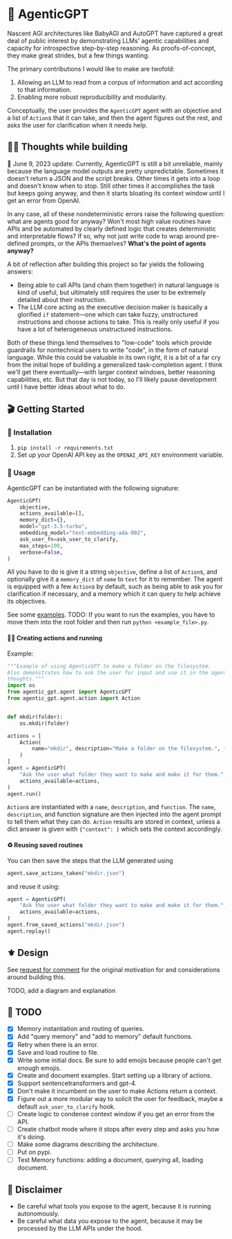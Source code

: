 # 🪽 AgenticGPT

Nascent AGI architectures like BabyAGI and AutoGPT have captured a great deal of public interest by demonstrating LLMs' agentic capabilities and capacity for introspective step-by-step reasoning. As proofs-of-concept, they make great strides, but a few things wanting.

The primary contributions I would like to make are twofold:
1. Allowing an LLM to read from a corpus of information and act according to that information.
2. Enabling more robust reproducibility and modularity.

Conceptually, the user provides the `AgenticGPT` agent with an objective and a list of `Action`s that it can take, and then the agent figures out the rest, and asks the user for clarification when it needs help.

## 🤷‍♂️ Thoughts while building
🚧 June 9, 2023 update: Currently, AgenticGPT is still a bit unreliable, mainly because the language model outputs are pretty unpredictable. Sometimes it doesn't return a JSON and the script breaks. Other times it gets into a loop and doesn't know when to stop. Still other times it accomplishes the task but keeps going anyway, and then it starts bloating its context window until I get an error from OpenAI.

In any case, all of these nondeterministic errors raise the following question: what are agents good for anyway? Won't most high value routines have APIs and be automated by clearly defined logic that creates deterministic and interpretable flows? If so, why not just write code to wrap around pre-defined prompts, or the APIs themselves? **What's the point of agents anyway?**

A bit of reflection after building this project so far yields the following answers:
- Being able to call APIs (and chain them together) in natural language is kind of useful, but ultimately still requires the user to be extremely detailed about their instruction.
- The LLM core acting as the executive decision maker is basically a glorified `if` statement—one which can take fuzzy, unstructured instructions and choose actions to take. This is really only useful if you have a lot of heterogeneous unstructured instructions.

Both of these things lend themselves to "low-code" tools which provide guardrails for nontechnical users to write "code", in the form of natural language. While this could be valuable in its own right, it is a bit of a far cry from the initial hope of building a generalized task-completion agent. I think we'll get there eventually—with larger context windows, better reasoning capabilities, etc. But that day is not today, so I'll likely pause development until I have better ideas about what to do.

## 🎬 Getting Started
### 🔨 Installation
1. `pip install -r requirements.txt`
2. Set up your OpenAI API key as the `OPENAI_API_KEY` environment variable.

### 🦭 Usage
AgenticGPT can be instantiated with the following signature:
```python
AgenticGPT(
    objective,
    actions_available=[],
    memory_dict={},
    model="gpt-3.5-turbo",
    embedding_model="text-embedding-ada-002",
    ask_user_fn=ask_user_to_clarify,
    max_steps=100,
    verbose=False,
)
```
All you have to do is give it a string `objective`, define a list of `Action`s, and optionally give it a `memory_dict` of `name` to `text` for it to remember. The agent is equipped with a few `Action`s by default, such as being able to ask you for clarification if necessary, and a memory which it can query to help achieve its objectives.

See some [examples](examples/). TODO: If you want to run the examples, you have to move them into the root folder and then run `python <example_file>.py`.

#### 🏃🏽 Creating actions and running

Example: 

```python
"""Example of using AgenticGPT to make a folder on the filesystem.
Also demonstrates how to ask the user for input and use it in the agent's
thoughts."""
import os
from agentic_gpt.agent import AgenticGPT
from agentic_gpt.agent.action import Action


def mkdir(folder):
    os.mkdir(folder)

actions = [
    Action(
        name="mkdir", description="Make a folder on the filesystem.", function=mkdir
    )
]
agent = AgenticGPT(
    "Ask the user what folder they want to make and make it for them.",
    actions_available=actions,
)
agent.run()
```

`Action`s are instantiated with a `name`, `description`, and `function`. The `name`, `description`, and function signature are then injected into the agent prompt to tell them what they can do. `Action` results are stored in context, unless a dict answer is given with `{"context": }` which sets the context accordingly.

#### ♻️ Reusing saved routines
You can then save the steps that the LLM generated using

```python
agent.save_actions_taken("mkdir.json")
```

and reuse it using: 

```python
agent = AgenticGPT(
    "Ask the user what folder they want to make and make it for them.",
    actions_available=actions,
)
agent.from_saved_actions("mkdir.json")
agent.replay()
```

## ⚜️ Design

See [request for comment](docs/motivation-rfc.md) for the original motivation for and considerations around building this.

TODO, add a diagram and explanation

## 🧱 TODO

- [x] Memory instantiation and routing of queries.
- [x] Add "query memory" and "add to memory" default functions.
- [x] Retry when there is an error.
- [x] Save and load routine to file.
- [x] Write some initial docs. Be sure to add emojis because people can't get enough emojis.
- [x] Create and document examples. Start setting up a library of actions.
- [x] Support sentencetransformers and gpt-4.
- [x] Don't make it incumbent on the user to make Actions return a context.
- [x] Figure out a more modular way to solicit the user for feedback, maybe a default `ask_user_to_clarify` hook.
- [ ] Create logic to condense context window if you get an error from the API.
- [ ] Create chatbot mode where it stops after every step and asks you how it's doing.
- [ ] Make some diagrams describing the architecture.
- [ ] Put on pypi.
- [ ] Test Memory functions: adding a document, querying all, loading document.

## 🚨 Disclaimer

- Be careful what tools you expose to the agent, because it is running autonomously.
- Be careful what data you expose to the agent, because it may be processed by the LLM APIs under the hood.
